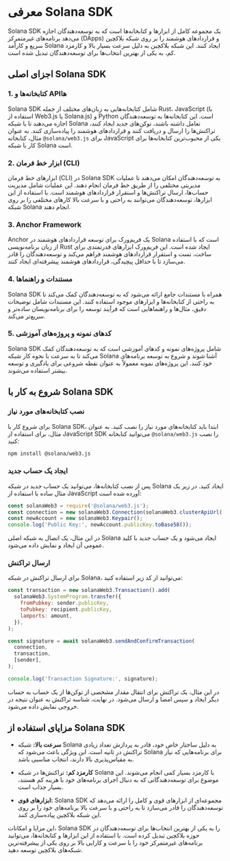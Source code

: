 # معرفی Solana SDK

Solana SDK یک مجموعه کامل از ابزارها و کتابخانه‌ها است که به توسعه‌دهندگان اجازه می‌دهد برنامه‌های غیرمتمرکز (DApps) و قراردادهای هوشمند را بر روی شبکه بلاکچین سریع و کارآمد Solana ایجاد کنند. این شبکه بلاکچین به دلیل سرعت بسیار بالا و کارمزد کم، به یکی از بهترین انتخاب‌ها برای توسعه‌دهندگان تبدیل شده است.

## اجزای اصلی Solana SDK

### 1. کتابخانه‌ها و APIها
Solana SDK شامل کتابخانه‌هایی به زبان‌های مختلف از جمله Rust، JavaScript (با استفاده از Web3.js یا Solana.js) و Python است. این کتابخانه‌ها به توسعه‌دهندگان اجازه می‌دهند تا با شبکه Solana تعامل داشته باشند، توکن‌های جدید ایجاد کنند، تراکنش‌ها را ارسال و دریافت کنند و قراردادهای هوشمند را پیاده‌سازی کنند. به عنوان مثال، کتابخانه `@solana/web3.js` برای JavaScript یکی از محبوب‌ترین کتابخانه‌ها برای کار با شبکه Solana است.

### 2. ابزار خط فرمان (CLI)
ابزارهای خط فرمان (CLI) در Solana SDK به توسعه‌دهندگان امکان می‌دهند تا عملیات مدیریتی مختلفی را از طریق خط فرمان انجام دهند. این عملیات شامل مدیریت حساب‌ها، ارسال تراکنش‌ها و استقرار قراردادهای هوشمند است. با استفاده از این ابزارها، توسعه‌دهندگان می‌توانند به راحتی و با سرعت بالا کارهای مختلفی را بر روی شبکه Solana انجام دهند.

### 3. Anchor Framework
Anchor یک فریم‌ورک برای توسعه قراردادهای هوشمند در Solana است که با استفاده از زبان برنامه‌نویسی Rust ایجاد شده است. این فریم‌ورک ابزارهای قدرتمندی برای ساخت، تست و استقرار قراردادهای هوشمند فراهم می‌کند و توسعه‌دهندگان را قادر می‌سازد تا با حداقل پیچیدگی، قراردادهای هوشمند پیشرفته‌ای ایجاد کنند.

### 4. مستندات و راهنماها
Solana SDK همراه با مستندات جامع ارائه می‌شود که به توسعه‌دهندگان کمک می‌کند تا به راحتی از کتابخانه‌ها و ابزارهای موجود استفاده کنند. این مستندات شامل توضیحات دقیق، مثال‌ها و راهنماهایی است که فرآیند توسعه را برای برنامه‌نویسان ساده‌تر و سریع‌تر می‌کند.

### 5. کدهای نمونه و پروژه‌های آموزشی
Solana SDK شامل پروژه‌های نمونه و کدهای آموزشی است که به توسعه‌دهندگان کمک می‌کند تا به سرعت با نحوه کار شبکه Solana آشنا شوند و شروع به توسعه برنامه‌های خود کنند. این پروژه‌های نمونه معمولاً به عنوان نقطه شروعی برای یادگیری و توسعه بیشتر استفاده می‌شوند.

## شروع به کار با Solana SDK

### نصب کتابخانه‌های مورد نیاز
برای شروع کار با Solana SDK، ابتدا باید کتابخانه‌های مورد نیاز را نصب کنید. به عنوان مثال، برای استفاده از JavaScript SDK می‌توانید کتابخانه `@solana/web3.js` را نصب کنید:

```bash
npm install @solana/web3.js
```

### ایجاد یک حساب جدید
پس از نصب کتابخانه‌ها، می‌توانید یک حساب جدید در شبکه Solana ایجاد کنید. در زیر یک مثال ساده با استفاده از JavaScript آورده شده است:

```javascript
const solanaWeb3 = require('@solana/web3.js');
const connection = new solanaWeb3.Connection(solanaWeb3.clusterApiUrl('mainnet-beta'), 'confirmed');
const newAccount = new solanaWeb3.Keypair();
console.log('Public Key:', newAccount.publicKey.toBase58());
```

در این مثال، یک اتصال به شبکه اصلی Solana ایجاد می‌شود و یک حساب جدید با کلید عمومی آن ایجاد و نمایش داده می‌شود.

### ارسال تراکنش
برای ارسال تراکنش در شبکه Solana، می‌توانید از کد زیر استفاده کنید:

```javascript
const transaction = new solanaWeb3.Transaction().add(
  solanaWeb3.SystemProgram.transfer({
    fromPubkey: sender.publicKey,
    toPubkey: recipient.publicKey,
    lamports: amount,
  }),
);

const signature = await solanaWeb3.sendAndConfirmTransaction(
  connection,
  transaction,
  [sender],
);

console.log('Transaction Signature:', signature);
```

در این مثال، یک تراکنش برای انتقال مقدار مشخصی از توکن‌ها از یک حساب به حساب دیگر ایجاد و سپس امضا و ارسال می‌شود. در نهایت، شناسه تراکنش به عنوان نتیجه در خروجی نمایش داده می‌شود.

## مزایای استفاده از Solana SDK

- **سرعت بالا:** شبکه Solana به دلیل ساختار خاص خود، قادر به پردازش تعداد زیادی تراکنش در ثانیه است. این ویژگی باعث می‌شود که Solana برای برنامه‌هایی که نیاز به مقیاس‌پذیری بالا دارند، انتخاب مناسبی باشد.
  
- **کارمزد کم:** تراکنش‌ها در شبکه Solana با کارمزد بسیار کمی انجام می‌شوند. این موضوع برای توسعه‌دهندگانی که به دنبال اجرای برنامه‌های خود با هزینه کم هستند، بسیار جذاب است.

- **ابزارهای قوی:** Solana SDK مجموعه‌ای از ابزارهای قوی و کامل را ارائه می‌دهد که توسعه‌دهندگان را قادر می‌سازد تا به راحتی و با سرعت بالا برنامه‌های خود را بر روی این شبکه بلاکچین پیاده‌سازی کنند.

این مزایا و امکانات، Solana SDK را به یکی از بهترین انتخاب‌ها برای توسعه‌دهندگان در حوزه بلاکچین تبدیل کرده است. با استفاده از این ابزارها و کتابخانه‌ها، می‌توانید برنامه‌های غیرمتمرکز خود را با سرعت و کارایی بالا بر روی یکی از پیشرفته‌ترین شبکه‌های بلاکچین توسعه دهید.